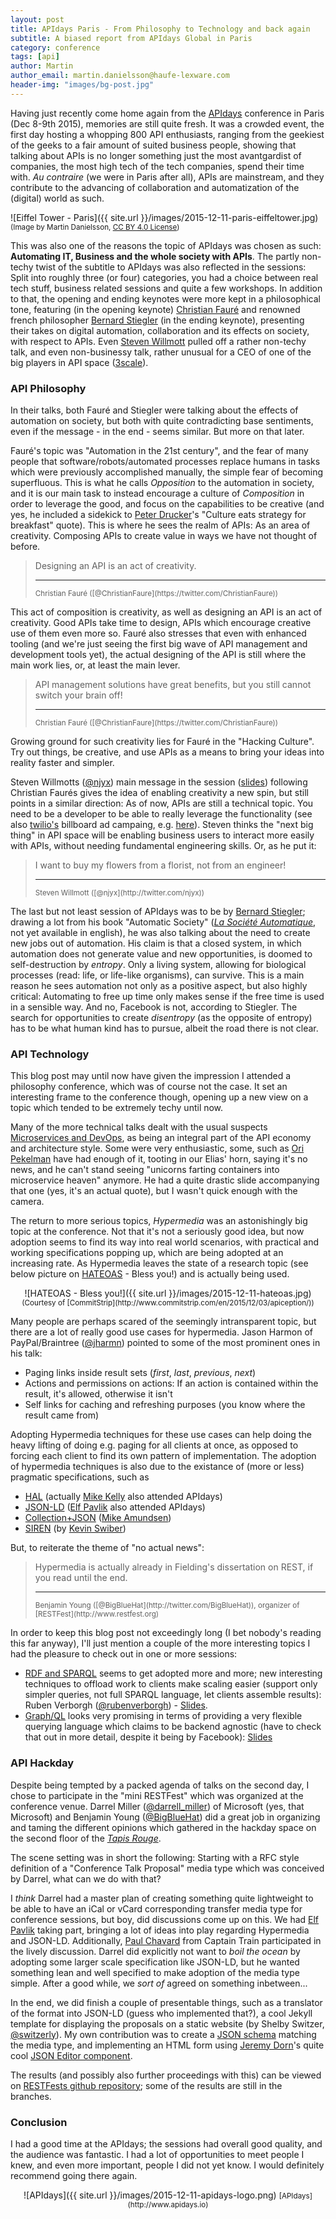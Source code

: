 ```yaml
---
layout: post
title: APIdays Paris - From Philosophy to Technology and back again
subtitle: A biased report from APIdays Global in Paris
category: conference
tags: [api]
author: Martin
author_email: martin.danielsson@haufe-lexware.com 
header-img: "images/bg-post.jpg"
---
```


Having just recently come home again from the [APIdays](http://www.apidays.io) conference in Paris (Dec 8-9th 2015), memories are still quite fresh. It was a crowded event, the first day hosting a whopping 800 API enthusiasts, ranging from the geekiest of the geeks to a fair amount of suited business people, showing that talking about APIs is no longer something just the most avantgardist of companies, the most high tech of the tech companies, spend their time with. *Au contraire* (we were in Paris after all), APIs are mainstream, and they contribute to the advancing of collaboration and automatization of the (digital) world as such.

![Eiffel Tower - Paris]({{ site.url }}/images/2015-12-11-paris-eiffeltower.jpg)
<small>(Image by Martin Danielsson, [CC BY 4.0 License](https://creativecommons.org/licenses/by/4.0/))</small>

This was also one of the reasons the topic of APIdays was chosen as such: **Automating IT, Business and the whole society with APIs**. The partly non-techy twist of the subtitle to APIdays was also reflected in the sessions: Split into roughly three (or four) categories, you had a choice between real tech stuff, business related sessions and quite a few workshops. In addition to that, the opening and ending keynotes were more kept in a philosophical tone, featuring (in the opening keynote) [Christian Fauré](http://www.christian-faure.net/) and renowned french philosopher [Bernard Stiegler](https://en.wikipedia.org/wiki/Bernard_Stiegler) (in the ending keynote), presenting their takes on digital automation, collaboration and its effects on society, with respect to APIs. Even [Steven Willmott](http://twitter.com/njyx) pulled off a rather non-techy talk, and even non-businessy talk, rather unusual for a CEO of one of the big players in API space ([3scale](http://www.3scale.net)).

### API Philosophy

In their talks, both Fauré and Stiegler were talking about the effects of automation on society, but both with quite contradicting base sentiments, even if the message - in the end - seems similar. But more on that later.

Fauré's topic was "Automation in the 21st century", and the fear of many people that software/robots/automated processes replace humans in tasks which were previously accomplished manually, the simple fear of becoming superfluous. This is what he calls *Opposition* to the automation in society, and it is our main task to instead encourage a culture of *Composition* in order to leverage the good, and focus on the capabilities to be creative (and yes, he included a sidekick to [Peter Drucker](https://en.wikipedia.org/wiki/Peter_Drucker)'s "Culture eats strategy for breakfast" quote). This is where he sees the realm of APIs: As an area of creativity. Composing APIs to create value in ways we have not thought of before.

> Designing an API is an act of creativity.
> <hr> 
> <small>Christian Fauré ([@ChristianFaure](https://twitter.com/ChristianFaure))</small>

This act of composition is creativity, as well as designing an API is an act of creativity. Good APIs take time to design, APIs which encourage creative use of them even more so. Fauré also stresses that even with enhanced tooling (and we're just seeing the first big wave of API management and development tools yet), the actual designing of the API is still where the main work lies, or, at least the main lever.

> API management solutions have great benefits, but you still cannot switch your brain off!
> <hr>
> <small>Christian Fauré ([@ChristianFaure](https://twitter.com/ChristianFaure))</small>

Growing ground for such creativity lies for Fauré in the "Hacking Culture". Try out things, be creative, and use APIs as a means to bring your ideas into reality faster and simpler.

Steven Willmotts ([@njyx](http://twitter.com/njyx)) main message in the session ([slides](http://www.slideshare.net/3scale/apis-and-the-creation-of-wealth-in-the-digital-economy-apidays-paris-2015-keynote)) following Christian Faurés gives the idea of enabling creativity a new spin, but still points in a similar direction: As of now, APIs are still a technical topic. You need to be a developer to be able to really leverage the functionality (see also [twilio's](http://www.twilio.com) billboard ad campaing, e.g. [here](https://twitter.com/ctava1/status/608451693110550529)). Steven thinks the "next big thing" in API space will be enabling business users to interact more easily with APIs, without needing fundamental engineering skills. Or, as he put it:

> I want to buy my flowers from a florist, not from an engineer!
> <hr>
> <small>Steven Willmott ([@njyx](http://twitter.com/njyx))</small>

The last but not least session of APIdays was to be by [Bernard Stiegler](https://en.wikipedia.org/wiki/Bernard_Stiegler); drawing a lot from his book "Automatic Society" ([*La Société Automatique*](http://www.amazon.fr/La-Soci%C3%A9t%C3%A9-automatique-Lavenir-travail/dp/2213685657), not yet available in english), he was also talking about the need to create new jobs out of automation. His claim is that a closed system, in which automation does not generate value and new opportunities, is doomed to self-destruction by *entropy*. Only a living system, allowing for biological processes (read: life, or life-like organisms), can survive. This is a main reason he sees automation not only as a positive aspect, but also highly critical: Automating to free up time only makes sense if the free time is used in a sensible way. And no, Facebook is not, according to Stiegler. The search for opportunities to create *disentropy* (as the opposite of entropy) has to be what human kind has to pursue, albeit the road there is not clear.

### API Technology

This blog post may until now have given the impression I attended a philosophy conference, which was of course not the case. It set an interesting frame to the conference though, opening up a new view on a topic which tended to be extremely techy until now.

Many of the more technical talks dealt with the usual suspects [Microservices and DevOps](https://haufe-lexware.github.io/microservices-devopscon/), as being an integral part of the API economy and architecture style. Some were very enthusiastic, some, such as [Ori Pekelman](http://platform.sh) have had enough of it, tooting in our Elias' horn, saying it's no news, and he can't stand seeing "unicorns farting containers into microservice heaven" anymore. He had a quite drastic slide accompanying that one (yes, it's an actual quote), but I wasn't quick enough with the camera.

The return to more serious topics, *Hypermedia* was an astonishingly big topic at the conference. Not that it's not a seriously good idea, but now adoption seems to find its way into real world scenarios, with practical and working specifications popping up, which are being adopted at an increasing rate. As Hypermedia leaves the state of a research topic (see below picture on [HATEOAS](https://en.wikipedia.org/wiki/HATEOAS) - Bless you!) and is actually being used.

<center>
![HATEOAS - Bless you!]({{ site.url }}/images/2015-12-11-hateoas.jpg)
<small>(Courtesy of [CommitStrip](http://www.commitstrip.com/en/2015/12/03/apiception/))</small>
</center>

Many people are perhaps scared of the seemingly intransparent topic, but there are a lot of really good use cases for hypermedia. Jason Harmon of PayPal/Braintree ([@jharmn](http://twitter.com/jharmn)) pointed to some of the most prominent ones in his talk:

* Paging links inside result sets (*first*, *last*, *previous*, *next*)
* Actions and permissions on actions: If an action is contained within the result, it's allowed, otherwise it isn't
* Self links for caching and refreshing purposes (you know where the result came from)

Adopting Hypermedia techniques for these use cases can help doing the heavy lifting of doing e.g. paging for all clients at once, as opposed to forcing each client to find its own pattern of implementation. The adoption of hypermedia techniques is also due to the existance of (more or less) pragmatic specifications, such as

* [HAL](http://stateless.co/hal_specification.html) (actually [Mike Kelly](http://stateless.co) also attended APIdays)
* [JSON-LD](http://json-ld.org) ([Elf Pavlik](https://twitter.com/elfpavlik) also attended APIdays)
* [Collection+JSON](http://amundsen.com/media-types/collection) ([Mike Amundsen](http://amundsen.com))
* [SIREN](https://github.com/kevinswiber/siren) (by [Kevin Swiber](https://github.com/kevinswiber))

But, to reiterate the theme of "no actual news":

> Hypermedia is actually already in Fielding's dissertation on REST, if you read until the end.
> <hr>
> <small>Benjamin Young ([@BigBlueHat](http://twitter.com/BigBlueHat)), organizer of [RESTFest](http://www.restfest.org)</small>

In order to keep this blog post not exceedingly long (I bet nobody's reading this far anyway), I'll just mention a couple of the more interesting topics I had the pleasure to check out in one or more sessions:

* [RDF and SPARQL](http://www.w3.org/TR/rdf-sparql-query/) seems to get adopted more and more; new interesting techniques to offload work to clients make scaling easier (support only simpler queries, not full SPARQL language, let clients assemble results): Ruben Verborgh ([@rubenverborgh](https://twitter.com/rubenverborgh)) - [Slides](http://www.slideshare.net/RubenVerborgh/hypermedia-apis-that-make-sense).
* [Graph/QL](https://facebook.github.io/graphql/) looks very promising in terms of providing a very flexible querying language which claims to be backend agnostic (have to check that out in more detail, despite it being by Facebook): [Slides](http://www.slideshare.net/yann_s/introduction-to-graphql-at-api-days)

### API Hackday

Despite being tempted by a packed agenda of talks on the second day, I chose to participate in the "mini RESTFest" which was organized at the conference venue. Darrel Miller ([@darrell_miller](http://twitter.com/darrel_miller)) of Microsoft (yes, that Microsoft) and Benjamin Young ([@BigBlueHat](http://twitter.com/BugBlueHat)) did a great job in organizing and taming the different opinions which gathered in the hackday space on the second floor of the [*Tapis Rouge*](http://www.tapisrouge.fr/).

The scene setting was in short the following: Starting with a RFC style definition of a "Conference Talk Proposal" media type which was conceived by Darrel, what can we do with that?

I *think* Darrel had a master plan of creating something quite lightweight to be able to have an iCal or vCard corresponding transfer media type for conference sessions, but boy, did discussions come up on this. We had [Elf Pavlik](https://twitter.com/elfpavlik) taking part, bringing a lot of ideas into play regarding Hypermedia and JSON-LD. Additionally, [Paul Chavard](https://github.com/tchak) from Captain Train participated in the lively discussion. Darrel did explicitly not want to *boil the ocean* by adopting some larger scale specification like JSON-LD, but he wanted something lean and well specified to make adoption of the media type simple. After a good while, we *sort of* agreed on something inbetween...

In the end, we did finish a couple of presentable things, such as a translator of the format into JSON-LD (guess who implemented that?), a cool Jekyll template for displaying the proposals on a static website (by Shelby Switzer, [@switzerly](https://twitter.com/switzerly)). My own contribution was to create a [JSON schema](http://json-schema.org/) matching the media type, and implementing an HTML form using [Jeremy Dorn](https://github.com/jdorn)'s quite cool [JSON Editor component](https://github.com/jdorn/json-editor).

The results (and possibly also further proceedings with this) can be viewed on [RESTFests github repository](https://github.com/RESTFest/2015-apidays-conference-talk-api); some of the results are still in the branches.

### Conclusion

I had a good time at the APIdays; the sessions had overall good quality, and the audience was fantastic. I had a lot of opportunities to meet people I knew, and even more important, people I did not yet know. I would definitely recommend going there again.

<center>
![APIdays]({{ site.url }}/images/2015-12-11-apidays-logo.png)
<small>[APIdays](http://www.apidays.io)</small>
</center>
